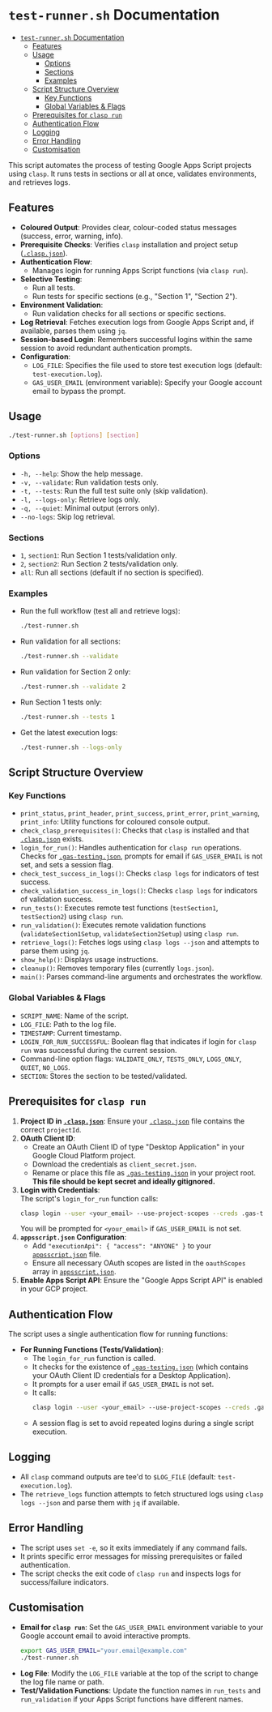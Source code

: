 # `test-runner.sh` Documentation

- [`test-runner.sh` Documentation](#test-runnersh-documentation)
  - [Features](#features)
  - [Usage](#usage)
    - [Options](#options)
    - [Sections](#sections)
    - [Examples](#examples)
  - [Script Structure Overview](#script-structure-overview)
    - [Key Functions](#key-functions)
    - [Global Variables \& Flags](#global-variables--flags)
  - [Prerequisites for `clasp run`](#prerequisites-for-clasp-run)
  - [Authentication Flow](#authentication-flow)
  - [Logging](#logging)
  - [Error Handling](#error-handling)
  - [Customisation](#customisation)

This script automates the process of testing Google Apps Script projects using `clasp`. It runs tests in sections or all at once, validates environments, and retrieves logs.

## Features

- **Coloured Output**: Provides clear, colour-coded status messages (success, error, warning, info).
- **Prerequisite Checks**: Verifies `clasp` installation and project setup ([`.clasp.json`](.clasp.json)).
- **Authentication Flow**:  
  - Manages login for running Apps Script functions (via `clasp run`).
- **Selective Testing**:
  - Run all tests.
  - Run tests for specific sections (e.g., "Section 1", "Section 2").
- **Environment Validation**:
  - Run validation checks for all sections or specific sections.
- **Log Retrieval**: Fetches execution logs from Google Apps Script and, if available, parses them using `jq`.
- **Session-based Login**: Remembers successful logins within the same session to avoid redundant authentication prompts.
- **Configuration**:
  - `LOG_FILE`: Specifies the file used to store test execution logs (default: `test-execution.log`).
  - `GAS_USER_EMAIL` (environment variable): Specify your Google account email to bypass the prompt.

## Usage

```bash
./test-runner.sh [options] [section]
```

### Options

- `-h, --help`: Show the help message.
- `-v, --validate`: Run validation tests only.
- `-t, --tests`: Run the full test suite only (skip validation).
- `-l, --logs-only`: Retrieve logs only.
- `-q, --quiet`: Minimal output (errors only).
- `--no-logs`: Skip log retrieval.

### Sections

- `1`, `section1`: Run Section 1 tests/validation only.
- `2`, `section2`: Run Section 2 tests/validation only.
- `all`: Run all sections (default if no section is specified).

### Examples

- Run the full workflow (test all and retrieve logs):

    ```bash
    ./test-runner.sh
    ```

- Run validation for all sections:

    ```bash
    ./test-runner.sh --validate
    ```

- Run validation for Section 2 only:

    ```bash
    ./test-runner.sh --validate 2
    ```

- Run Section 1 tests only:

    ```bash
    ./test-runner.sh --tests 1
    ```

- Get the latest execution logs:

    ```bash
    ./test-runner.sh --logs-only
    ```

## Script Structure Overview

### Key Functions

- `print_status`, `print_header`, `print_success`, `print_error`, `print_warning`, `print_info`: Utility functions for coloured console output.
- `check_clasp_prerequisites()`: Checks that `clasp` is installed and that [`.clasp.json`](.clasp.json) exists.
- `login_for_run()`: Handles authentication for `clasp run` operations. Checks for [`.gas-testing.json`](.gas-testing.json), prompts for email if `GAS_USER_EMAIL` is not set, and sets a session flag.
- `check_test_success_in_logs()`: Checks `clasp logs` for indicators of test success.
- `check_validation_success_in_logs()`: Checks `clasp logs` for indicators of validation success.
- `run_tests()`: Executes remote test functions (`testSection1`, `testSection2`) using `clasp run`.
- `run_validation()`: Executes remote validation functions (`validateSection1Setup`, `validateSection2Setup`) using `clasp run`.
- `retrieve_logs()`: Fetches logs using `clasp logs --json` and attempts to parse them using `jq`.
- `show_help()`: Displays usage instructions.
- `cleanup()`: Removes temporary files (currently `logs.json`).
- `main()`: Parses command-line arguments and orchestrates the workflow.

### Global Variables & Flags

- `SCRIPT_NAME`: Name of the script.
- `LOG_FILE`: Path to the log file.
- `TIMESTAMP`: Current timestamp.
- `LOGIN_FOR_RUN_SUCCESSFUL`: Boolean flag that indicates if login for `clasp run` was successful during the current session.
- Command-line option flags: `VALIDATE_ONLY`, `TESTS_ONLY`, `LOGS_ONLY`, `QUIET`, `NO_LOGS`.
- `SECTION`: Stores the section to be tested/validated.

## Prerequisites for `clasp run`

1. **Project ID in [`.clasp.json`](.clasp.json)**: Ensure your [`.clasp.json`](.clasp.json) file contains the correct `projectId`.
2. **OAuth Client ID**:
    - Create an OAuth Client ID of type "Desktop Application" in your Google Cloud Platform project.
    - Download the credentials as `client_secret.json`.
    - Rename or place this file as [`.gas-testing.json`](.gas-testing.json) in your project root. **This file should be kept secret and ideally gitignored.**
3. **Login with Credentials**:  
    The script's `login_for_run` function calls:
    ```bash
    clasp login --user <your_email> --use-project-scopes --creds .gas-testing.json --no-localhost
    ```
    You will be prompted for `<your_email>` if `GAS_USER_EMAIL` is not set.
4. **`appsscript.json` Configuration**:
    - Add `"executionApi": { "access": "ANYONE" }` to your [`appsscript.json`](appsscript.json) file.
    - Ensure all necessary OAuth scopes are listed in the `oauthScopes` array in [`appsscript.json`](appsscript.json).
5. **Enable Apps Script API**: Ensure the "Google Apps Script API" is enabled in your GCP project.

## Authentication Flow

The script uses a single authentication flow for running functions:

- **For Running Functions (Tests/Validation)**:
    - The `login_for_run` function is called.
    - It checks for the existence of [`.gas-testing.json`](.gas-testing.json) (which contains your OAuth Client ID credentials for a Desktop Application).
    - It prompts for a user email if `GAS_USER_EMAIL` is not set.
    - It calls:
      ```bash
      clasp login --user <your_email> --use-project-scopes --creds .gas-testing.json --no-localhost
      ```
    - A session flag is set to avoid repeated logins during a single script execution.

## Logging

- All `clasp` command outputs are tee'd to `$LOG_FILE` (default: `test-execution.log`).
- The `retrieve_logs` function attempts to fetch structured logs using `clasp logs --json` and parse them with `jq` if available.

## Error Handling

- The script uses `set -e`, so it exits immediately if any command fails.
- It prints specific error messages for missing prerequisites or failed authentication.
- The script checks the exit code of `clasp run` and inspects logs for success/failure indicators.

## Customisation

- **Email for `clasp run`**: Set the `GAS_USER_EMAIL` environment variable to your Google account email to avoid interactive prompts.
    ```bash
    export GAS_USER_EMAIL="your.email@example.com"
    ./test-runner.sh
    ```
- **Log File**: Modify the `LOG_FILE` variable at the top of the script to change the log file name or path.
- **Test/Validation Functions**: Update the function names in `run_tests` and `run_validation` if your Apps Script functions have different names.

